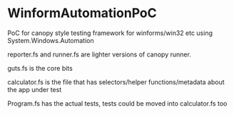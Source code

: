 WinformAutomationPoC
====================

PoC for canopy style testing framework for winforms/win32 etc using System.Windows.Automation


reporter.fs and runner.fs are lighter versions of canopy runner.

guts.fs is the core bits

calculator.fs is the file that has selectors/helper functions/metadata about the app under test

Program.fs has the actual tests, tests could be moved into calculator.fs too
